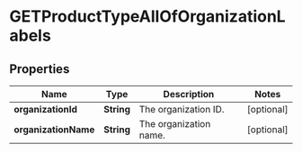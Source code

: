

# GETProductTypeAllOfOrganizationLabels


## Properties

| Name | Type | Description | Notes |
|------------ | ------------- | ------------- | -------------|
|**organizationId** | **String** | The organization ID.  |  [optional] |
|**organizationName** | **String** | The organization name.  |  [optional] |




